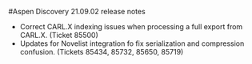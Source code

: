 #Aspen Discovery 21.09.02 release notes
- Correct CARL.X indexing issues when processing a full export from CARL.X. (Ticket 85500)
- Updates for Novelist integration fo fix serialization and compression confusion.  (Tickets 85434, 85732, 85650, 85719)


